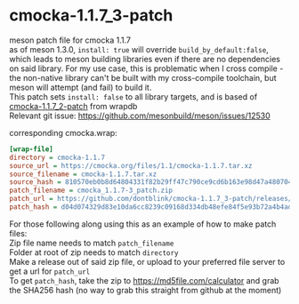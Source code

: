 # cmocka-1.1.7_3-patch
meson patch file for cmocka 1.1.7  
as of meson 1.3.0, `install: true` will override `build_by_default:false`, which leads to meson building libraries even if there are no dependencies on said library. For my use case, this is problematic when I cross compile - the non-native library can't be built with my cross-compile toolchain, but meson will attempt (and fail) to build it.  
This patch sets `install: false` to all library targets, and is based of [cmocka-1.1.7_2-patch](https://wrapdb.mesonbuild.com/v2/cmocka_1.1.7-2/cmocka.wrap) from wrapdb  
Relevant git issue: https://github.com/mesonbuild/meson/issues/12530


corresponding cmocka.wrap:
```ini
[wrap-file]
directory = cmocka-1.1.7
source_url = https://cmocka.org/files/1.1/cmocka-1.1.7.tar.xz
source_filename = cmocka-1.1.7.tar.xz
source_hash = 810570eb0b8d64804331f82b29ff47c790ce9cd6b163e98d47a4807047ecad82
patch_filename = cmocka_1.1.7-3_patch.zip
patch_url = https://github.com/dontblink/cmocka-1.1.7_3-patch/releases/download/v1.0/cmocka_1.1.7-3_patch.zip
patch_hash = d04d074329d83e10da6cc8239c09168d334db48efe84f5e93b72a4b4ade4c8f7
```

For those following along using this as an example of how to make patch files:  
Zip file name needs to match `patch_filename`  
Folder at root of zip needs to match `directory`  
Make a release out of said zip file, or upload to your preferred file server to get a url for `patch_url`  
To get `patch_hash`, take the zip to https://md5file.com/calculator and grab the SHA256 hash (no way to grab this straight from github at the moment)
